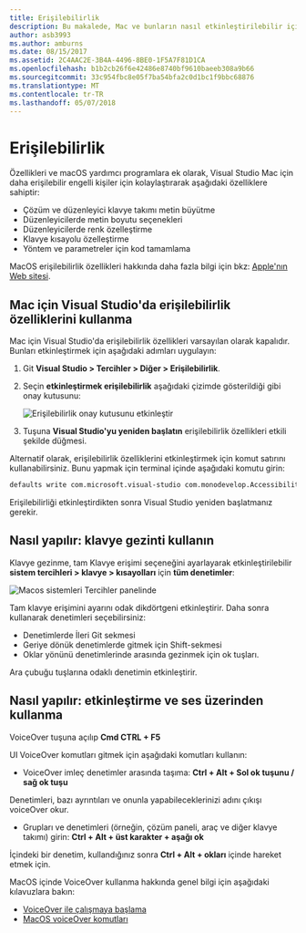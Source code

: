```yaml
---
title: Erişilebilirlik
description: Bu makalede, Mac ve bunların nasıl etkinleştirilebilir için Visual Studio'da erişilebilirlik özellikleri sunar.
author: asb3993
ms.author: amburns
ms.date: 08/15/2017
ms.assetid: 2C4AAC2E-3B4A-4496-8BE0-1F5A7F81D1CA
ms.openlocfilehash: b1b2cb26f6e42486e8740bf9610baeeb308a9b66
ms.sourcegitcommit: 33c954fbc8e05f7ba54bfa2c0d1bc1f9bbc68876
ms.translationtype: MT
ms.contentlocale: tr-TR
ms.lasthandoff: 05/07/2018
---
```

# <a name="accessibility"></a>Erişilebilirlik

Özellikleri ve macOS yardımcı programlara ek olarak, Visual Studio Mac için daha erişilebilir engelli kişiler için kolaylaştırarak aşağıdaki özelliklere sahiptir:

- Çözüm ve düzenleyici klavye takımı metin büyütme
- Düzenleyicilerde metin boyutu seçenekleri
- Düzenleyicilerde renk özelleştirme
- Klavye kısayolu özelleştirme
- Yöntem ve parametreler için kod tamamlama 

MacOS erişilebilirlik özellikleri hakkında daha fazla bilgi için bkz: [Apple'nın Web sitesi](https://www.apple.com/accessibility/mac/).

## <a name="using-accessibility-features-in-visual-studio-for-mac"></a>Mac için Visual Studio'da erişilebilirlik özelliklerini kullanma

Mac için Visual Studio'da erişilebilirlik özellikleri varsayılan olarak kapalıdır. Bunları etkinleştirmek için aşağıdaki adımları uygulayın:

1. Git **Visual Studio > Tercihler > Diğer > Erişilebilirlik**.

2. Seçin **etkinleştirmek erişilebilirlik** aşağıdaki çizimde gösterildiği gibi onay kutusunu:

    ![Erişilebilirlik onay kutusunu etkinleştir](media/accessibility-image1.png)

3. Tuşuna **Visual Studio'yu yeniden başlatın** erişilebilirlik özellikleri etkili şekilde düğmesi.


Alternatif olarak, erişilebilirlik özelliklerini etkinleştirmek için komut satırını kullanabilirsiniz. Bunu yapmak için terminal içinde aşağıdaki komutu girin: 

```bash
defaults write com.microsoft.visual-studio com.monodevelop.AccessibilityEnabled 1 
```

Erişilebilirliği etkinleştirdikten sonra Visual Studio yeniden başlatmanız gerekir.

## <a name="how-to-use-keyboard-navigation"></a>Nasıl yapılır: klavye gezinti kullanın

Klavye gezinme, tam Klavye erişimi seçeneğini ayarlayarak etkinleştirilebilir **sistem tercihleri > klavye > kısayolları** için **tüm denetimler**:

  ![Macos sistemleri Tercihler panelinde](media/accessibility-image2.png)

Tam klavye erişimini ayarını odak dikdörtgeni etkinleştirir. Daha sonra kullanarak denetimleri seçebilirsiniz:
- Denetimlerde İleri Git sekmesi
- Geriye dönük denetimlerde gitmek için Shift-sekmesi
- Oklar yönünü denetimlerinde arasında gezinmek için ok tuşları. 

Ara çubuğu tuşlarına odaklı denetimin etkinleştirir.

## <a name="how-to-enable-and-use-voice-over"></a>Nasıl yapılır: etkinleştirme ve ses üzerinden kullanma

VoiceOver tuşuna açılıp **Cmd CTRL + F5**

UI VoiceOver komutları gitmek için aşağıdaki komutları kullanın:

- VoiceOver imleç denetimler arasında taşıma: **Ctrl + Alt + Sol ok tuşunu / sağ ok tuşu**

Denetimleri, bazı ayrıntıları ve onunla yapabileceklerinizi adını çıkışı voiceOver okur. 

- Grupları ve denetimleri (örneğin, çözüm paneli, araç ve diğer klavye takımı) girin: **Ctrl + Alt + üst karakter + aşağı ok**

İçindeki bir denetim, kullandığınız sonra **Ctrl + Alt + okları** içinde hareket etmek için. 
 
MacOS içinde VoiceOver kullanma hakkında genel bilgi için aşağıdaki kılavuzlara bakın:

- [VoiceOver ile çalışmaya başlama](https://help.apple.com/voiceover/info/guide/10.12/)
- [MacOS voiceOver komutları](http://lab.dotjay.com/notes/voiceover-commands/)
